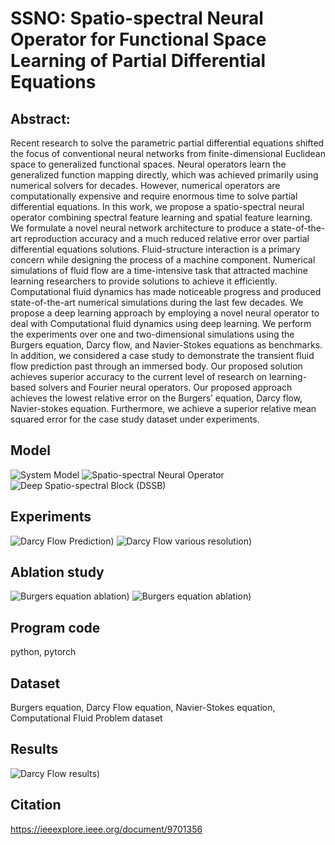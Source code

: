 # SSNO: Spatio-spectral Neural Operator for Functional Space Learning of Partial Differential Equations

## Abstract:
Recent research to solve the parametric partial differential equations shifted the focus of conventional neural networks from finite-dimensional Euclidean space to generalized functional spaces. Neural operators learn the generalized function mapping directly, which was achieved primarily using numerical solvers for decades. However, numerical operators are computationally expensive and require enormous time to solve partial differential equations. In this work, we propose a spatio-spectral neural operator combining spectral feature learning and spatial feature learning. We formulate a novel neural network architecture to produce a state-of-the-art reproduction accuracy and a much reduced relative error over partial differential equations solutions. Fluid-structure interaction is a primary concern while designing the process of a machine component. Numerical simulations of fluid flow are a time-intensive task that attracted machine learning researchers to provide solutions to achieve it efficiently. Computational fluid dynamics has made noticeable progress and produced state-of-the-art numerical simulations during the last few decades. We propose a deep learning approach by employing a novel neural operator to deal with Computational fluid dynamics using deep learning. We perform the experiments over one and two-dimensional simulations using the Burgers equation, Darcy flow, and Navier-Stokes equations as benchmarks. In addition, we considered a case study to demonstrate the transient fluid flow prediction past through an immersed body. Our proposed solution achieves superior accuracy to the current level of research on learning-based solvers and Fourier neural operators. Our proposed approach achieves the lowest relative error on the Burgers’ equation, Darcy flow, Navier-stokes equation. Furthermore, we achieve a superior relative mean squared error for the case study dataset under experiments.
## Model
![System Model](assets/figure-system-model.png)
![Spatio-spectral Neural Operator](assets/figure-ssno.png)
![Deep Spatio-spectral Block (DSSB)](assets/figure-dssb.png)

## Experiments
![Darcy Flow Prediction)](assets/figure-darcy-pred.jpg)
![Darcy Flow various resolution)](assets/figure-darcy-resolution.jpg)

## Ablation study
![Burgers equation ablation)](assets/figure-ablation-1d.jpg)
![Burgers equation ablation)](assets/figure-ablation-2d.jpg)

## Program code
python, pytorch

## Dataset
Burgers equation, Darcy Flow equation, Navier-Stokes equation, Computational Fluid Problem dataset

## Results
![Darcy Flow results)](assets/table-darcy-results.jpg)

## Citation
https://ieeexplore.ieee.org/document/9701356




